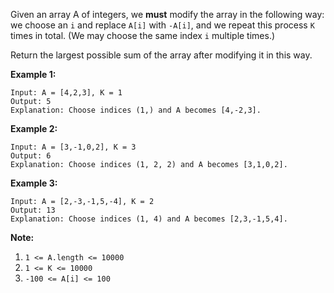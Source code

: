 Given an array A of integers, we **must** modify the array in the following way: we choose an `i` and replace `A[i]` with `-A[i]`, and we repeat this process `K` times in total.  (We may choose the same index `i` multiple times.)

Return the largest possible sum of the array after modifying it in this way.

 

**Example 1:**
```
Input: A = [4,2,3], K = 1
Output: 5
Explanation: Choose indices (1,) and A becomes [4,-2,3].
```
**Example 2:**
```
Input: A = [3,-1,0,2], K = 3
Output: 6
Explanation: Choose indices (1, 2, 2) and A becomes [3,1,0,2].
```
**Example 3:**
```
Input: A = [2,-3,-1,5,-4], K = 2
Output: 13
Explanation: Choose indices (1, 4) and A becomes [2,3,-1,5,4].
``` 

**Note:**

1. `1 <= A.length <= 10000`
2. `1 <= K <= 10000`
3. `-100 <= A[i] <= 100`